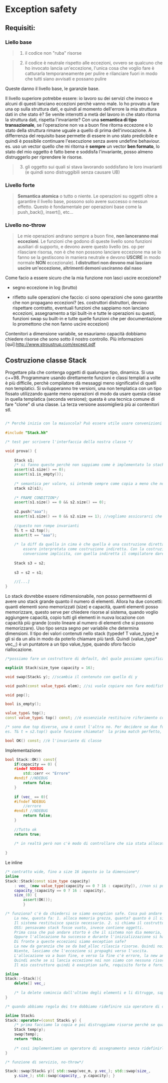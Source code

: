 # Exception safety #

## Requisiti: ##

### Liello base ###

> 1. il codice non "ruba" risorse

> 2. il codice è neutrale rispetto alle eccezioni, ovvero se qualcuno che ho invocato lancia un'eccezione, l'unica cosa che voglio fare è catturarla temporaneamente per pulire e rilanciare fuori in modo che tutti siano avvisati e possano pulire 

Queste  danno il livello base, le garanzie base.

Il livello superiore potrebbe essere: io lavoro su dei servizi che invoco e alcuni di questi lanciano eccezioni perchè vanno male. Io ho provato a fare una op sulla struttura dati, e quindi al momento dell'errore la mia struttura dati in che stato è?
Se venite interrotti a metà del lavoro in che stato ritorna la struttura dati, rispetta l'invariante? Con una **semantica di tipo transazionale**, se l'operazione non va a buon fine ritorna eccezone e lo stato della struttura rimane uguale a quello di prima dell'invocazione. A differrenza del requisito base permette di essere in uno stato predicibile e quindi è possibile continuare l'esecuzione senza avere undefine behaviour. es. uso un vector quello che mi ritorna è **sempre** un vector **ben formato**, lo stato del mio oggetto è fatto bene e soddisfa l'invariante, posso almeno distruggerlo per riprendere le risorse.

> 3. gli oggetto sui quali si stava lavorando soddisfano le loro invarianti (e quindi sono distruggibili senza causare UB)

### Livello forte ###
> **Semantica atomica** o tutto o niente. Le operazioni su oggetti oltre a garantire il livello base, possono solo avere successo o nessun effetto. Questo è fondamentale per operazioni base come la push_back(), insert(), etc... 

### Livello no-throw ### 
> Le mie operazioni andrano sempre a buon fine, **non lanceranno mai eccezioni**. Le funzioni che godono di queste livello sono funzioni ausiliari di supporto, e devono avere questo livello (es. op per rilasciare risorsa, non è che non possono lanciare eccezione ma se lo fanno se la gestiscono in maniera neutrale e devono **USCIRE** in modo normale **NON** eccezionale). **I distruttori non devono mai lasciare uscire un'eccezione, altrimenti demoni usciranno dal naso**

Come facio a essere sicuro che la mia funzione non lasci uscire eccezione?

* segno eccezione in log (brutto)

* rifletto sulle operazioni che faccio: ci sono operazioni che sono garantite che non propagano eccezioni? (es. costruttori distruttori, devono rispettare contratto, eventuali funzioni che sappiamo non lanciano eccezioni, assegnamento a tipi built-in e tutte le operazioni su questi, funzioni swap su built-in e tutte quelle funzioni che per documentazione lo promettono che non fanno uscire eccezioni)


Contenitori a dimensione variabile, se esauriamo capacità dobbiamo chiedere risorse che sono sotto il nostro controllo.
Più informazioni [qui]:http://www.stroustrup.com/except.pdf

## Costruzione classe Stack ##
Progettare pila che contenga oggetti di qualunque tipo, dinamica. Si usa c++98.
Programmare usando direttamente funzioni e classi templati a volte è più difficile, perchè compilatore dà messaggi meno significativi di quelli non templatici.
Si svilupperanno tre versioni, una non templatica con un tipo fissato utilizzando quante meno operazioni di modo da usare questa classe in quella templatica (seconda versione); questa è una tecnica comune di fare "clone" di una classe. 
La terza versione assomiglierà  più ai contenitori stl.

``` c++

/* Perchè inizia con la maiuscola? Può essere utile usare convenizioni (tipi maiuscola, variabili minuscola) Quindi quando si lavora su un progetto bisogna adeguarsi alle convenzioni */
	
#include "Stack.hh"

/* test per scrivere l'interfaccia della nostra classe */

void prova() {
	
	Stack s1;
	/* si fanno queste perchè non sappiamo come è implementato lo stack, può essere in maniera efficiente e quindi si sanno subito le dimensioni, oppure non efficiente e quindi per trovare le dimensioni è costoso */
	assert(s1.size() == 0);
	assert(s1.is_empty());
	
	/* semantica per valore, si intende sempre come copia a meno che non specifichiamo il riferimento, quindi fa copia profonda di default */
	stack s2(s1);
	
	/* FRAME CONDITION*/
	assert(s1.size() == 0 && s2.size() == 0);
	
	s2.push("aaa");
	assert(s1.size() == 0 && s2.size == 1); //vogliamo assicurarci che s2 sia cresciuto
	
	//questo non rompe invarianti
	T& t = s2.top();
	assert(t == "aaa");
	
	/* la diff da quella in cima è che quella è una costruzione diretta, questa  potrebbe
		essere interpretata come costruzione indiretta. Con la costruzione diretta si può fare
		conversione implicita, con quella indiretta il compilatore darebbe errore*/
		
	Stack s3 = s2;
	
	s3 = s2 = s1;
	
	//[...]
}
```

Lo stack dovrebbe essere ridimensionabile, non posso permetteermi di avere uno stack grande quanto il numero di elementi. Allora ha due concetti: quanti elementi sono memorizzati (size) e capacità, quanti elementi posso memorizzare, questo serve per chiedere risorse al sistema, quando voglio aggiungere capacità, copio tutti gli elementi in nuova locazione con capacità più grande (costo lineare al numero di elementi che si possono memorizzare).
Uso tipo senza segno per variabile che determina dimensioni. Il tipo dei valori contenuti nello stack (typedef T value_type;) e gli si da un alis in modo da poterlo chiamare più tardi. Quindi (value_type* vec_;) è un puntatore a un tipo value_type, quando sforo faccio riallocazione. 

``` c++
/*possiamo fare un costruttore di default, del quale possiamo specificare la dimensione e con explicit evitiamo che si possa fare conversione implicita*/

explicit Stack(size_tyoe capacity = 16);

void swap(Stack& y); //scambia il contenuto con quello di y

void push(const value_type& elem); //si vuole copiare non fare modifiche

void pop();

bool is_empty();

value_type& top();
const value_type& top() const; //è essenziale restituire riferimento costante

/* sono due top diverse, una è const l'altra no. Per decidere se due funzioni sono diverse bisogna guardare nome e tipo e parametri funzione. Le due funzioni hanno argomenti diversi e quindi vanno in overloading.
es. T& t = s2.top() quale funzione chiamata?  la prima match perfetto, nella seconda conversione di qualificazione e quindi vince la prima e abbiamo un riferimento modificabile, questo però non ha nulla a che vedere con la risoluzione dell'overloading, se scrivevo const T& t = s2.top() non cambiava nulla. */

bool OK() const; //è l'invariante di classe

```
Implementazione:

``` c++
bool Stack::OK() const{
	if(capacity == 0) {
	#indef NDEBUG
		std::cerr << "Errore"
	#endif //NDEBUG
		return false;
	}
	
	if (vec_ == 0){
	#ifndef NDEBUG
		//errore
	#endif //NDEBUG
		return false;
	}
	
	//Tutto ok
	return true;
	
	/* in realtà però non c'è modo di controllare che sia stata allocata la diensione chiesta, ci sono proprietà non verificabili perchè non codificabili come per esempio la posizione di un puntatore*/
	
}

```
Le inline

``` c++
/* contratto wide, fino a size 16 imposto io la dimensione*/
inline
Stack::Stack(const size_type capacity) 
	: vec_ (new value_type[capacity == 0 ? 16 : capacity]), //non si può :vec_(new value_type[capacity_]) capacity_ non ancora inizializzato
	capacity_(capacity == 0 ? 16 : capacity),
	size_(0) {
		assert(OK());
		}

/* funziona? c'è da chiedersi se siamo exception safe. Cosa può andare male? 
	La new, questa fa: 1. alloca memoria grezza, quanta? quanto è il sizeof(value_type)? 
	Il sistema restituisce spazio necessario. 2. si chiama il costruttore di default n volte per inizializzare gli oggetti dal primo verso l'ultimo. 
	OSS: pensavamo stack fosse vuoto, invece contiene oggetti.
	Prima cosa che può andare storto è che il sistema non dia memoria, eccezione bad_alloc.
	Oppure l'allocazione ha successo e durante l'inizializzazione si hanno altro allocazioni, bad_alloc, oppure eccezioni per  altri possibili errori. Possiamo conoscerli tutti gli errori? NO
	Di fronte a queste eccezioni siamo exception safe?
	La new da garanzia che se da bad_alloc rilascia risorse. Quindi noi cosa dobbiamo fare?
	Niente, lasciamo che l'eccezione si propaghi verso l'uscita.
	L'allocazione va a buon fine, e verso la fine c'è errore, la new ancora è exception safe e disfa tutto nell'ordine inverso,  e il costruttore ha la garanzia di no-throw quindi nessuno lancia un'altra eccezione.
	Quindi anche se si lancia eccezione noi non siamo con nessuna risorsa e quindi non dobbiamo preoccuparcene.
	Il mio costruttore quindi è execption safe, requisito forte e fornisce queste garanzie sotto le condizioni che la new si comporta bene e che il distruttore dell'oggetto value_type non lanci eccezione*/

inline
Stack::~Stack(){
	delete[] vec_;
	
	/* la delete comincia dall'ultimo degli elementi e li ditrugge, sapendo che non verranno generate eccezioni perchè il costruttore di value_type non lascia uscire eccezioni.*/
}

/* quando abbiamo regola dei tre dobbiamo ridefinire sia operatore di copia che di assegnamento e assicurarsi siano exception safe. Si definisce per bene una di queste funzioni e l'altra la si implementa con un template*/

inline Stack&
Stack::operator=(const Stack& y) {
	/* prima facciamo la copia e poi distruggiamo risorse perchè se qualcosa va male devo tornare in dietro */
	Stack temp(y);
	swap(temp);
	return *this;
	
	/* così implementiamo un operatore di assegnamento senza ridefinirlo e in modo exception safe*/
}

/* funzione di servizio, no-throw*/

Stack::swap(Stack& y){ std::swap(vec_m, y.vec_); std::swap(size_,
	y.size_); std::swap(capacity_, y.capacity); } 
	
```
